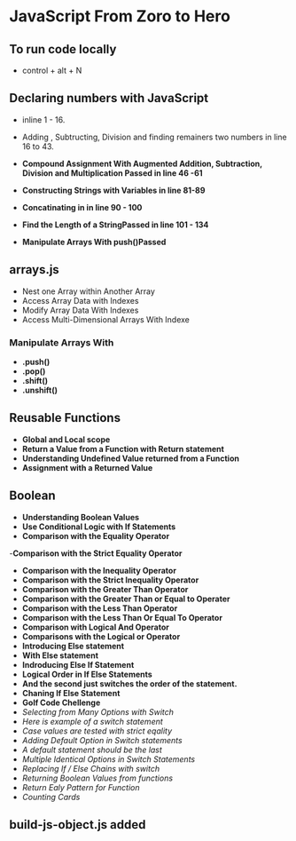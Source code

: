 # JavaScript From Zoro to Hero

## To run code locally

- control + alt  + N

## Declaring numbers with JavaScript

- inline 1 - 16.
- Adding , Subtructing, Division  and finding remainers two numbers in line 16 to 43.

- **Compound Assignment With Augmented Addition, Subtraction, Division and Multiplication Passed in line 46 -61**

- **Constructing Strings with Variables in line 81-89**

- **Concatinating in in line 90 - 100**

- **Find the Length of a StringPassed in line 101 - 134**

- **Manipulate Arrays With push()Passed**

## arrays.js

- Nest one Array within Another Array
- Access Array Data with Indexes
- Modify Array Data With Indexes
- Access Multi-Dimensional Arrays With Indexe

### Manipulate Arrays With

- **.push()**
- **.pop()**
- **.shift()**
- **.unshift()**

## Reusable Functions

- **Global and Local scope**
- **Return a Value from a Function with Return statement**
- **Understanding Undefined Value returned from a Function**
- **Assignment with a Returned Value**

## Boolean

- **Understanding Boolean Values**
- **Use Conditional Logic with If Statements**
- **Comparison with the Equality Operator**

-**Comparison with the Strict Equality Operator**

- **Comparison with the Inequality Operator**
- **Comparison with the Strict Inequality Operator**
- **Comparison with the Greater Than Operator**
- **Comparison with the Greater Than or Equal to Operater**
- **Comparison with the Less Than Operator**
- **Comparison with the Less Than Or Equal To Operator**
- **Comparison with Logical And Operator**
- **Comparisons with the Logical or Operator**
- **Introducing Else statement**
- **With Else statement**
- **Indroducing Else If Statement**
- **Logical Order in If Else Statements**
- **And the second just switches the order of the statement.**
- **Chaning If  Else Statement**
- **Golf Code Chellenge**
- *Selecting from Many Options with Switch*
- *Here is example of a switch statement*
- *Case values are tested with strict eqality*
- *Adding Default Option in Switch statements*
- *A default statement should be the last*
- *Multiple Identical Options in Switch Statements*
- *Replacing If  / Else Chains with switch*
- *Returning Boolean Values from functions*
- *Return Ealy Pattern for Function*
- *Counting Cards*

## build-js-object.js added

